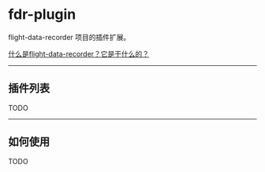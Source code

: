 # fdr-plugin

flight-data-recorder 项目的插件扩展。

[什么是flight-data-recorder？它是干什么的？](https://github.com/DwArFeng/fdr)

---

## 插件列表

TODO

---

## 如何使用

TODO